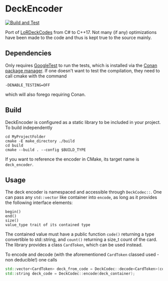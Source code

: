 # DeckEncoder

[![Build and Test](https://github.com/maichmueller/DeckEncoder/actions/workflows/gtest.yml/badge.svg)](https://github.com/maichmueller/DeckEncoder/actions/workflows/gtest.yml)

Port of [LoRDeckCodes](https://github.com/RiotGames/LoRDeckCodes) from C# to C++17. Not many (if any) optimizations have been made to the code and thus is kept true to the source mainly.

## Dependencies

Only requires [GoogleTest](https://github.com/google/googletest) to run the tests, which is installed via the [Conan package manager](https://conan.io/). If one doesn't want to test the compilation, they need to call cmake with the command

```
-DENABLE_TESTING=OFF
```
which will also forego requiring Conan.

## Build

DeckEncoder is configured as a static library to be included in your project. To build independently

```
cd MyProjectFolder
cmake -E make_directory ./build
cd build
cmake --build . --config $BUILD_TYPE
```

If you want to reference the encoder in CMake, its target name is `deck_encoder`.


## Usage

The deck encoder is namespaced and accessible through `DeckCodec::`. One can pass any `std::vector` like container into `encode`, as long as it provides the following interface elements:
```
begin()
end()
size()
value_type trait of its contained type
```
The contained value must have a public function `code()` returning a type convertible to std::string, and `count()` returning a size_t count of the card. The library provides a class `CardToken`, which can be used instead.

To encode and decode (with the aforementioned `CardToken` classed used - non deducible!) one calls
```c++
std::vector<CardToken> deck_from_code = DeckCodec::decode<CardToken>(code);
std::string deck_code = DeckCodec::encode(deck_container);
```
